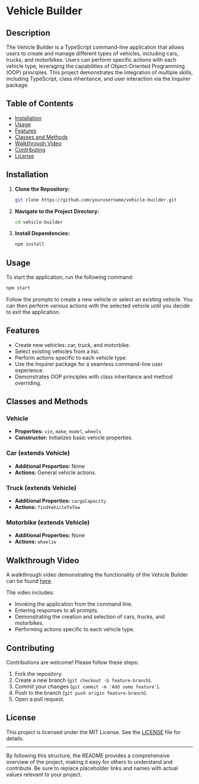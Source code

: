 # Vehicle Builder

## Description

The Vehicle Builder is a TypeScript command-line application that allows users to create and manage different types of vehicles, including cars, trucks, and motorbikes. Users can perform specific actions with each vehicle type, leveraging the capabilities of Object-Oriented Programming (OOP) principles. This project demonstrates the integration of multiple skills, including TypeScript, class inheritance, and user interaction via the Inquirer package.

## Table of Contents

- [Installation](#installation)
- [Usage](#usage)
- [Features](#features)
- [Classes and Methods](#classes-and-methods)
- [Walkthrough Video](#walkthrough-video)
- [Contributing](#contributing)
- [License](#license)

## Installation

1. **Clone the Repository:**
   ```bash
   git clone https://github.com/yourusername/vehicle-builder.git
   ```

2. **Navigate to the Project Directory:**
   ```bash
   cd vehicle-builder
   ```

3. **Install Dependencies:**
   ```bash
   npm install
   ```

## Usage

To start the application, run the following command:

```bash
npm start
```

Follow the prompts to create a new vehicle or select an existing vehicle. You can then perform various actions with the selected vehicle until you decide to exit the application.

## Features

- Create new vehicles: car, truck, and motorbike.
- Select existing vehicles from a list.
- Perform actions specific to each vehicle type.
- Use the Inquirer package for a seamless command-line user experience.
- Demonstrates OOP principles with class inheritance and method overriding.

## Classes and Methods

### Vehicle

- **Properties:** `vin`, `make`, `model`, `wheels`
- **Constructor:** Initializes basic vehicle properties.

### Car (extends Vehicle)

- **Additional Properties:** None
- **Actions:** General vehicle actions.

### Truck (extends Vehicle)

- **Additional Properties:** `cargoCapacity`
- **Actions:** `findVehicleToTow`

### Motorbike (extends Vehicle)

- **Additional Properties:** None
- **Actions:** `wheelie`

## Walkthrough Video

A walkthrough video demonstrating the functionality of the Vehicle Builder can be found [here](https://link-to-your-video.com).

The video includes:

- Invoking the application from the command line.
- Entering responses to all prompts.
- Demonstrating the creation and selection of cars, trucks, and motorbikes.
- Performing actions specific to each vehicle type.

## Contributing

Contributions are welcome! Please follow these steps:

1. Fork the repository.
2. Create a new branch (`git checkout -b feature-branch`).
3. Commit your changes (`git commit -m 'Add some feature'`).
4. Push to the branch (`git push origin feature-branch`).
5. Open a pull request.

## License

This project is licensed under the MIT License. See the [LICENSE](LICENSE) file for details.

---

By following this structure, the README provides a comprehensive overview of the project, making it easy for others to understand and contribute. Be sure to replace placeholder links and names with actual values relevant to your project.